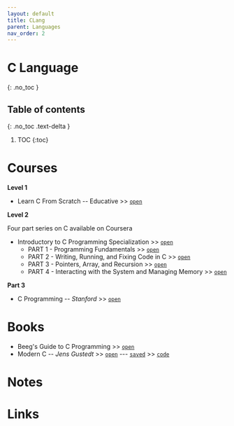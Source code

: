 ```yaml
---
layout: default
title: CLang
parent: Languages
nav_order: 2
---
```


# C Language
{: .no_toc }

## Table of contents
{: .no_toc .text-delta }

1. TOC
{:toc}

# Courses

__Level 1__

- Learn C From Scratch -- Educative >> [`open`](https://www.educative.io/courses/learn-c-from-scratch/m280XNlPOkn)

__Level 2__

Four part series on C available on Coursera

- Introductory to C Programming Specialization >> [`open`](https://www.coursera.org/specializations/c-programming)
	- PART 1 - Programming Fundamentals >> [`open`](https://www.coursera.org/learn/programming-fundamentals?specialization=c-programming)
	- PART 2 - Writing, Running, and Fixing Code in C >> [`open`](https://www.coursera.org/learn/writing-running-fixing-code?specialization=c-programming)
	- PART 3 - Pointers, Array, and Recursion >> [`open`](https://www.coursera.org/learn/pointers-arrays-recursion?specialization=c-programming)
	- PART 4 - Interacting with the System and Managing Memory >> [`open`](https://www.coursera.org/learn/interacting-system-managing-memory?specialization=c-programming)

__Part 3__

- C Programming -- *Stanford* >> [`open`](https://www.youtube.com/watch?v=Ps8jOj7diA0&list=PLjn3WmBeabPOUzxcCkzk4jYMGRZMZ6ylF)

# Books

- Beeg's Guide to C Programming >> [`open`](https://beej.us/guide/bgc/html//index.html)
- Modern C -- *Jens Gustedt* >> [`open`](https://modernc.gforge.inria.fr/) --- [`saved`](file:///media/rishi/d057170c-fade-44e6-a98a-5028064c1c84/Computer%20Science/Language/C/ModernC.pdf) >> [`code`](https://gforge.inria.fr/frs/?group_id=6881)

# Notes

# Links

